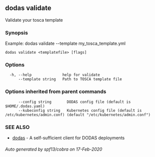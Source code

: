 ## dodas validate

Validate your tosca template

### Synopsis

Example:
dodas validate --template my_tosca_template.yml

```
dodas validate <templatefile> [flags]
```

### Options

```
  -h, --help              help for validate
      --template string   Path to TOSCA template file
```

### Options inherited from parent commands

```
      --config string       DODAS config file (default is $HOME/.dodas.yaml)
      --kubeconfig string   Kubernetes config file (default is /etc/kubernetes/admin.conf) (default "/etc/kubernetes/admin.conf")
```

### SEE ALSO

* [dodas](dodas.md)	 - A self-sufficient client for DODAS deployments

###### Auto generated by spf13/cobra on 17-Feb-2020
